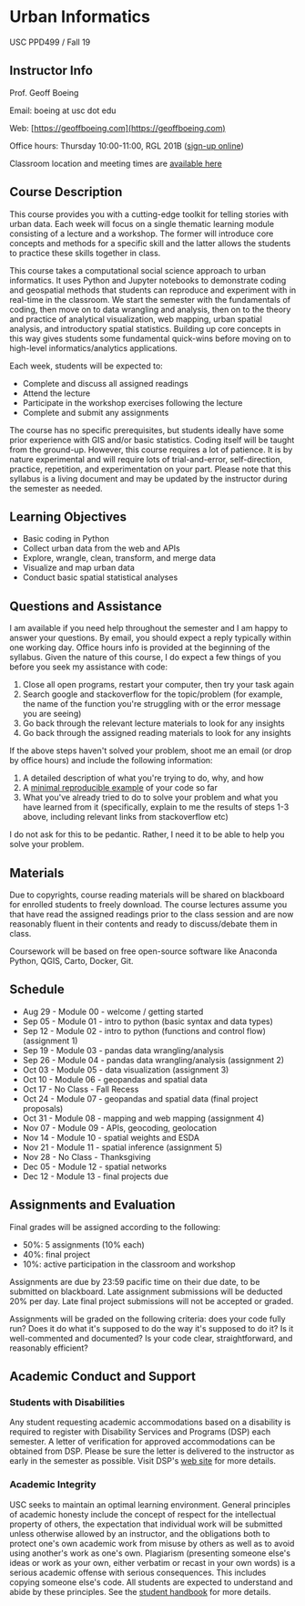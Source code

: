 # Urban Informatics

USC PPD499 / Fall 19

## Instructor Info

Prof. Geoff Boeing

Email: boeing at usc dot edu

Web: [https://geoffboeing.com](https://geoffboeing.com)

Office hours: Thursday 10:00-11:00, RGL 201B ([sign-up online](https://www.wejoinin.com/sheets/vqcmr/))

Classroom location and meeting times are [available here](https://classes.usc.edu/)

## Course Description

This course provides you with a cutting-edge toolkit for telling stories with urban data. Each week will focus on a single thematic learning module consisting of a lecture and a workshop. The former will introduce core concepts and methods for a specific skill and the latter allows the students to practice these skills together in class.

This course takes a computational social science approach to urban informatics. It uses Python and Jupyter notebooks to demonstrate coding and geospatial methods that students can reproduce and experiment with in real-time in the classroom. We start the semester with the fundamentals of coding, then move on to data wrangling and analysis, then on to the theory and practice of analytical visualization, web mapping, urban spatial analysis, and introductory spatial statistics. Building up core concepts in this way gives students some fundamental quick-wins before moving on to high-level informatics/analytics applications.

Each week, students will be expected to:

  - Complete and discuss all assigned readings
  - Attend the lecture
  - Participate in the workshop exercises following the lecture
  - Complete and submit any assignments

The course has no specific prerequisites, but students ideally have some prior experience with GIS and/or basic statistics. Coding itself will be taught from the ground-up. However, this course requires a lot of patience. It is by nature experimental and will require lots of trial-and-error, self-direction, practice, repetition, and experimentation on your part. Please note that this syllabus is a living document and may be updated by the instructor during the semester as needed.

## Learning Objectives

  - Basic coding in Python
  - Collect urban data from the web and APIs  
  - Explore, wrangle, clean, transform, and merge data
  - Visualize and map urban data
  - Conduct basic spatial statistical analyses

## Questions and Assistance

I am available if you need help throughout the semester and I am happy to answer your questions. By email, you should expect a reply typically within one working day. Office hours info is provided at the beginning of the syllabus. Given the nature of this course, I do expect a few things of you before you seek my assistance with code:

  1. Close all open programs, restart your computer, then try your task again
  2. Search google and stackoverflow for the topic/problem (for example, the name of the function you're struggling with or the error message you are seeing)
  3. Go back through the relevant lecture materials to look for any insights
  4. Go back through the assigned reading materials to look for any insights

If the above steps haven't solved your problem, shoot me an email (or drop by office hours) and include the following information:

  1. A detailed description of what you're trying to do, why, and how
  2. A [minimal reproducible example](https://stackoverflow.com/help/minimal-reproducible-example) of your code so far
  3. What you've already tried to do to solve your problem and what you have learned from it (specifically, explain to me the results of steps 1-3 above, including relevant links from stackoverflow etc)

I do not ask for this to be pedantic. Rather, I need it to be able to help you solve your problem.

## Materials

Due to copyrights, course reading materials will be shared on blackboard for enrolled students to freely download. The course lectures assume you that have read the assigned readings prior to the class session and are now reasonably fluent in their contents and ready to discuss/debate them in class.

Coursework will be based on free open-source software like Anaconda Python, QGIS, Carto, Docker, Git.

## Schedule

  - Aug 29 - Module 00 - welcome / getting started
  - Sep 05 - Module 01 - intro to python (basic syntax and data types)
  - Sep 12 - Module 02 - intro to python (functions and control flow) (assignment 1)
  - Sep 19 - Module 03 - pandas data wrangling/analysis
  - Sep 26 - Module 04 - pandas data wrangling/analysis (assignment 2)
  - Oct 03 - Module 05 - data visualization (assignment 3)
  - Oct 10 - Module 06 - geopandas and spatial data
  - Oct 17 - No Class  - Fall Recess
  - Oct 24 - Module 07 - geopandas and spatial data (final project proposals)
  - Oct 31 - Module 08 - mapping and web mapping (assignment 4)
  - Nov 07 - Module 09 - APIs, geocoding, geolocation
  - Nov 14 - Module 10 - spatial weights and ESDA
  - Nov 21 - Module 11 - spatial inference (assignment 5)
  - Nov 28 - No Class  - Thanksgiving
  - Dec 05 - Module 12 - spatial networks
  - Dec 12 - Module 13 - final projects due

## Assignments and Evaluation

Final grades will be assigned according to the following:

  - 50%: 5 assignments (10% each)
  - 40%: final project
  - 10%: active participation in the classroom and workshop

Assignments are due by 23:59 pacific time on their due date, to be submitted on blackboard. Late assignment submissions will be deducted 20% per day. Late final project submissions will not be accepted or graded.

Assignments will be graded on the following criteria: does your code fully run? Does it do what it's supposed to do the way it's supposed to do it? Is it well-commented and documented? Is your code clear, straightforward, and reasonably efficient?

## Academic Conduct and Support

### Students with Disabilities

Any student requesting academic accommodations based on a disability is required to register with Disability Services and Programs (DSP) each semester. A letter of verification for approved accommodations can be obtained from DSP. Please be sure the letter is delivered to the instructor as early in the semester as possible. Visit DSP's [web site](https://dsp.usc.edu/) for more details.

### Academic Integrity

USC seeks to maintain an optimal learning environment. General principles of academic honesty include the concept of respect for the intellectual property of others, the expectation that individual work will be submitted unless otherwise allowed by an instructor, and the obligations both to protect one's own academic work from misuse by others as well as to avoid using another's work as one's own. Plagiarism (presenting someone else's ideas or work as your own, either verbatim or recast in your own words) is a serious academic offense with serious consequences. This includes copying someone else's code. All students are expected to understand and abide by these principles. See the [student handbook](https://scampus.usc.edu) for more details.

